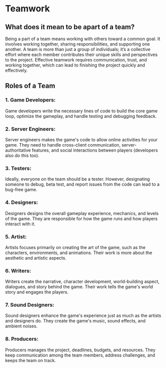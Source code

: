# Teamwork

## **What does it mean to be apart of a team?**
Being a part of a team means working with others toward a common goal. It involves working together, sharing responsibilities, and supporting one another. A team is more than just a group of individuals; it’s a collective effort where each member contributes their unique skills and perspectives to the project. Effective teamwork requires communication, trust, and working together, which can lead to finishing the project quickly and effectively.


## Roles of a Team
### 1. **Game Developers**:
   Game developers write the necessary lines of code to build the core game loop, optimize the gameplay, and handle testing and debugging feedback.

### 2. **Server Engineers**:
   Server engineers makes the game's code to allow online activities for your game. They need to handle cross-client communication, server-authoritative features, and social interactions between players (developers also do this too).

### 3. **Testers**:
   Ideally, everyone on the team should be a tester. However, designating someone to debug, beta test, and report issues from the code can lead to a bug-free game.

### 4. **Designers**:
   Designers designs the overall gameplay experience, mechanics, and levels of the game. They are responsible for how the game runs and how players interact with it.

### 5. **Artist**:
   Artists focuses primarily on creating the art of the game, such as the characters, environments, and animations. Their work is more about the aesthetic and artistic aspects.

### 6. **Writers**:
   Writers create the narrative, character development, world-building aspect, dialogues, and story behind the game. Their work tells the game's world story and engages the players.

### 7. **Sound Designers**:
   Sound designers enhance the game's experience just as much as the artists and designers do. They create the game's music, sound effects, and ambient noises.

### 8. **Producers**:
   Producers manages the project, deadlines, budgets, and resources. They keep communication among the team members, address challenges, and keeps the team on track.